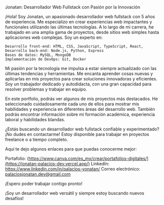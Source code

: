 Jonatan: Desarrollador Web Fullstack con Pasión por la Innovación

¡Hola! Soy Jonatan, un apasionado desarrollador web fullstack con 5 años de experiencia. Me especializo en crear experiencias web impactantes y funcionales utilizando las últimas tecnologías. A lo largo de mi carrera, he trabajado en una amplia gama de proyectos, desde sitios web simples hasta aplicaciones web complejas. Soy un experto en:

    Desarrollo front-end: HTML, CSS, JavaScript, TypeScript, React,
    Desarrollo back-end: Node.js, Python, Express
    Bases de datos: MySQL, MongoDB
    Implementación de DevOps: Git, Docker

Mi pasión por la tecnología me impulsa a estar siempre actualizado con las últimas tendencias y herramientas. Me encanta aprender cosas nuevas y aplicarlas en mis proyectos para crear soluciones innovadoras y eficientes. Soy un trabajador dedicado y autodidacta, con una gran capacidad para resolver problemas y trabajar en equipo.

En este portfolio, podrás ver algunos de mis proyectos más destacados. He seleccionado cuidadosamente cada uno de ellos para mostrar mis habilidades y experiencia en diferentes áreas del desarrollo web. También podrás encontrar información sobre mi formación académica, experiencia laboral y habilidades blandas.

¿Estás buscando un desarrollador web fullstack confiable y experimentado? ¡No dudes en contactarme! Estoy disponible para trabajar en proyectos freelance o a tiempo completo.

Aquí te dejo algunos enlaces para que puedas conocerme mejor:

Portafolio: (https://www.canva.com/es_mx/crear/portafolios-digitales/](https://jonatan-palacios-dev.vercel.app/)
    LinkedIn: https://www.linkedin.com/in/palacios-yonatan/
    Correo electrónico: palaciosjonatan.dev@gmail.com

¡Espero poder trabajar contigo pronto!

¡Soy un desarrollador web versátil y siempre estoy buscando nuevos desafíos!
